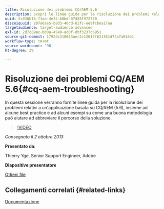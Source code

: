 ```yaml
---
title: Risoluzione dei problemi CQ/AEM 5.6
description: Scopri le linee guida per la risoluzione dei problemi relativi a un’applicazione basata su CQ/AEM (5.6), alcune best practice e alcuni esempi su come una buona metodologia può aiutare ad abbreviare il percorso della soluzione.
uuid: 5c036b16-f1ea-4ef4-b0bd-07489f972770
discoiquuid: 207a6ae5-b8d3-40cd-82fc-ee9fcbea17aa
targetaudience: target-audience advanced
exl-id: 2d7c89ac-bd0a-4549-ac0f-dbf3237c5951
source-git-commit: 1792dc318643aec2c12613f621361d72a7a918b1
workflow-type: tm+mt
source-wordcount: '98'
ht-degree: 3%

---
```


# Risoluzione dei problemi CQ/AEM 5.6{#cq-aem-troubleshooting}

In questa sessione verranno fornite linee guida per la risoluzione dei problemi relativi a un&#39;applicazione basata su CQ/AEM (5.6), insieme ad alcune best practice e ad alcuni esempi su come una buona metodologia può aiutare ad abbreviare il percorso della soluzione.

>[!VIDEO](https://video.tv.adobe.com/v/19571/?quality=9)

*Consegnato il 2 ottobre 2013*

**Presentato da:**

Thierry Yge, Senior Support Engineer, Adobe

**Diapositive presentatore**

[Ottieni file](assets/gems-cq-troubleshoot-ppt-2.pdf)

## Collegamenti correlati {#related-links}

[Documentazione](https://docs.adobe.com/docs/en/cq/current/howto/troubleshoot.html)
